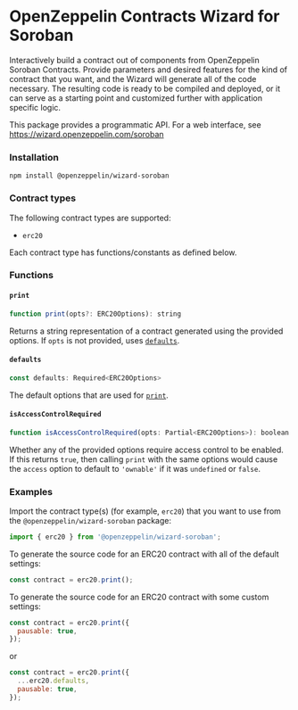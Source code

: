 # OpenZeppelin Contracts Wizard for Soroban

Interactively build a contract out of components from OpenZeppelin Soroban Contracts. Provide parameters and desired features for the kind of contract that you want, and the Wizard will generate all of the code necessary. The resulting code is ready to be compiled and deployed, or it can serve as a starting point and customized further with application specific logic.

This package provides a programmatic API. For a web interface, see https://wizard.openzeppelin.com/soroban

### Installation

`npm install @openzeppelin/wizard-soroban`

### Contract types

The following contract types are supported:
- `erc20`

Each contract type has functions/constants as defined below.

### Functions

#### `print`
```js
function print(opts?: ERC20Options): string
```
Returns a string representation of a contract generated using the provided options. If `opts` is not provided, uses [`defaults`](#defaults).

#### `defaults`
```js
const defaults: Required<ERC20Options>
```
The default options that are used for [`print`](#print).

#### `isAccessControlRequired`
```js
function isAccessControlRequired(opts: Partial<ERC20Options>): boolean
```
Whether any of the provided options require access control to be enabled. If this returns `true`, then calling `print` with the same options would cause the `access` option to default to `'ownable'` if it was `undefined` or `false`.

### Examples

Import the contract type(s) (for example, `erc20`) that you want to use from the `@openzeppelin/wizard-soroban` package:

```js
import { erc20 } from '@openzeppelin/wizard-soroban';
```

To generate the source code for an ERC20 contract with all of the default settings:
```js
const contract = erc20.print();
```

To generate the source code for an ERC20 contract with some custom settings:
```js
const contract = erc20.print({
  pausable: true,
});
```
or
```js
const contract = erc20.print({
  ...erc20.defaults,
  pausable: true,
});
```
